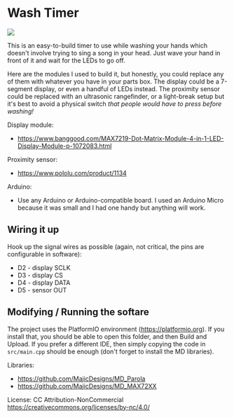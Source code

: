 # Wash Timer

![](media/washtimer.gif)

This is an easy-to-build timer to use while washing your hands which doesn't
involve trying to sing a song in your head. Just wave your hand in front of it
and wait for the LEDs to go off.

Here are the modules I used to build it, but honestly, you could replace any of
them with whatever you have in your parts box. The display could be a 7-segment
display, or even a handful of LEDs instead. The proximity sensor could be replaced 
with an ultrasonic rangefinder, or a light-break setup but it's best to avoid a
physical switch _that people would have to press before washing!_

Display module: 
* https://www.banggood.com/MAX7219-Dot-Matrix-Module-4-in-1-LED-Display-Module-p-1072083.html

Proximity sensor:
* https://www.pololu.com/product/1134

Arduino:
* Use any Arduino or Arduino-compatible board. I used an Arduino Micro because it was small and
I had one handy but anything will work.

## Wiring it up

Hook up the signal wires as possible (again, not critical, the pins are configurable in software):
* D2 - display SCLK
* D3 - display CS
* D4 - display DATA
* D5 - sensor OUT

## Modifying / Running the softare

The project uses the PlatformIO environment (https://platformio.org). If you install that, you
should be able to open this folder, and then Build and Upload. If you prefer a different IDE,
then simply copying the code in `src/main.cpp` should be enough (don't forget to install the 
MD libraries).

Libraries: 
* https://github.com/MajicDesigns/MD_Parola
* https://github.com/MajicDesigns/MD_MAX72XX

License: CC Attribution-NonCommercial https://creativecommons.org/licenses/by-nc/4.0/
